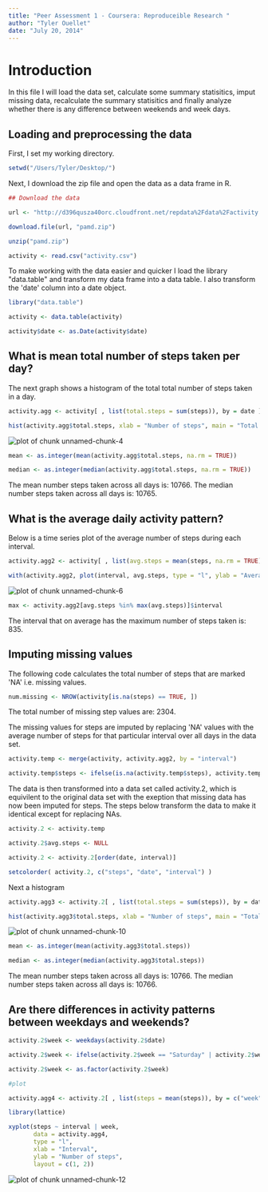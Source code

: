 ```yaml
---
title: "Peer Assessment 1 - Coursera: Reproduceible Research "
author: "Tyler Ouellet"
date: "July 20, 2014"
---
```


# Introduction

In this file I will load the data set, calculate some summary statisitics, imput missing data, recalculate the summary statisitics and finally analyze whether there is any difference between weekends and week days.

## Loading and preprocessing the data

First, I set my working directory.


```r
setwd("/Users/Tyler/Desktop/")
```

Next, I download the zip file and open the data as a data frame in R.


```r
## Download the data

url <- "http://d396qusza40orc.cloudfront.net/repdata%2Fdata%2Factivity.zip"

download.file(url, "pamd.zip")

unzip("pamd.zip")

activity <- read.csv("activity.csv")
```

To make working with the data easier and quicker I load the library "data.table" and transform my data frame into a data table. I also transform the 'date' column into a date object. 


```r
library("data.table")

activity <- data.table(activity)

activity$date <- as.Date(activity$date)
```

## What is mean total number of steps taken per day?

The next graph shows a histogram of the total total number of steps taken in a day.


```r
activity.agg <- activity[ , list(total.steps = sum(steps)), by = date ]

hist(activity.agg$total.steps, xlab = "Number of steps", main = "Total number of steps taken each day")
```

![plot of chunk unnamed-chunk-4](figure/unnamed-chunk-4.png) 


```r
mean <- as.integer(mean(activity.agg$total.steps, na.rm = TRUE))

median <- as.integer(median(activity.agg$total.steps, na.rm = TRUE))
```

The mean number steps taken across all days is: 10766.
The median number steps taken across all days is: 10765.

## What is the average daily activity pattern?

Below is a time series plot of the average number of steps during each interval.


```r
activity.agg2 <- activity[ , list(avg.steps = mean(steps, na.rm = TRUE)), by = interval ]

with(activity.agg2, plot(interval, avg.steps, type = "l", ylab = "Average number of steps", main = "Average daily activity" ))
```

![plot of chunk unnamed-chunk-6](figure/unnamed-chunk-6.png) 

```r
max <- activity.agg2[avg.steps %in% max(avg.steps)]$interval
```

The interval that on average has the maximum number of steps taken is: 835.

## Imputing missing values

The following code calculates the total number of steps that are marked 'NA' i.e. missing values.


```r
num.missing <- NROW(activity[is.na(steps) == TRUE, ])
```

The total number of missing step values are: 2304.

The missing values for steps are imputed by replacing 'NA' values with the average number of steps for that particular interval over all days in the data set. 


```r
activity.temp <- merge(activity, activity.agg2, by = "interval")

activity.temp$steps <- ifelse(is.na(activity.temp$steps), activity.temp$avg.steps, activity.temp$steps)
```

The data is then transformed into a data set called activity.2, which is equivilent to the original data set with the exeption that missing data has now been imputed for steps. The steps below transform the data to make it identical except for replacing NAs.


```r
activity.2 <- activity.temp

activity.2$avg.steps <- NULL

activity.2 <- activity.2[order(date, interval)]

setcolorder( activity.2, c("steps", "date", "interval") )
```

Next  a histogram 


```r
activity.agg3 <- activity.2[ , list(total.steps = sum(steps)), by = date ]

hist(activity.agg3$total.steps, xlab = "Number of steps", main = "Total number of steps taken each day")
```

![plot of chunk unnamed-chunk-10](figure/unnamed-chunk-10.png) 


```r
mean <- as.integer(mean(activity.agg3$total.steps))

median <- as.integer(median(activity.agg3$total.steps))
```

The mean number steps taken across all days is: 10766.
The median number steps taken across all days is: 10766.

## Are there differences in activity patterns between weekdays and weekends?

```r
activity.2$week <- weekdays(activity.2$date) 

activity.2$week <- ifelse(activity.2$week == "Saturday" | activity.2$week == "Sunday", "Weekend", "Weekday")

activity.2$week <- as.factor(activity.2$week)

#plot

activity.agg4 <- activity.2[ , list(steps = mean(steps)), by = c("week", "interval") ]

library(lattice)

xyplot(steps ~ interval | week, 
       data = activity.agg4, 
       type = "l",  
       xlab = "Interval",
       ylab = "Number of steps",
       layout = c(1, 2))
```

![plot of chunk unnamed-chunk-12](figure/unnamed-chunk-12.png) 
